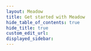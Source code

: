 ```yaml
---
layout: Meadow
title: Get started with Meadow
hide_table_of_contents: true
hide_title: true
custom_edit_url:
displayed_sidebar:
---
```


<GettingStarted></GettingStarted>
